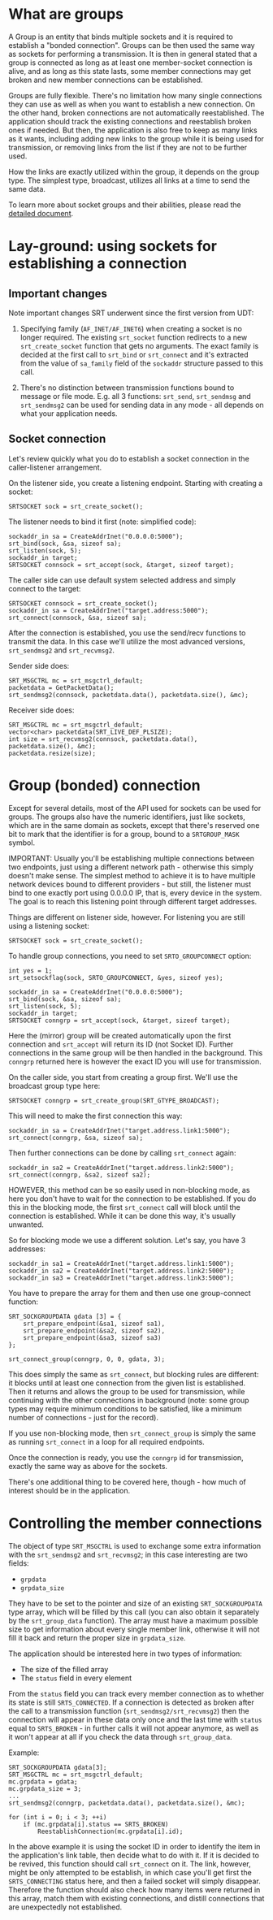 What are groups
===============

A Group is an entity that binds multiple sockets and it is required to
establish a "bonded connection". Groups can be then used the same way as
sockets for performing a transmission. It is then in general stated that a
group is connected as long as at least one member-socket connection is alive,
and as long as this state lasts, some member connections may get broken and
new member connections can be established.

Groups are fully flexible. There's no limitation how many single connections
they can use as well as when you want to establish a new connection. On the
other hand, broken connections are not automatically reestablished. The
application should track the existing connections and reestablish broken ones
if needed. But then, the application is also free to keep as many links as it
wants, including adding new links to the group while it is being used for
transmission, or removing links from the list if they are not to be further
used.

How the links are exactly utilized within the group, it depends on the group
type. The simplest type, broadcast, utilizes all links at a time to send the
same data.

To learn more about socket groups and their abilities, please read the
[detailed document](socket-groups.md).


Lay-ground: using sockets for establishing a connection
=======================================================

Important changes
-----------------

Note important changes SRT underwent since the first version from UDT:

1. Specifying family (`AF_INET/AF_INET6`) when creating a socket is no longer
required. The existing `srt_socket` function redirects to a new
`srt_create_socket` function that gets no arguments. The exact family is
decided at the first call to `srt_bind` or `srt_connect` and it's extracted
from the value of `sa_family` field of the `sockaddr` structure passed to
this call.

2. There's no distinction between transmission functions bound to message
or file mode. E.g. all 3 functions: `srt_send`, `srt_sendmsg` and
`srt_sendmsg2` can be used for sending data in any mode - all depends on what
your application needs.


Socket connection
-----------------

Let's review quickly what you do to establish a socket connection in the
caller-listener arrangement.

On the listener side, you create a listening endpoint. Starting with creating
a socket:

```
SRTSOCKET sock = srt_create_socket();
```

The listener needs to bind it first (note: simplified code):

```
sockaddr_in sa = CreateAddrInet("0.0.0.0:5000");
srt_bind(sock, &sa, sizeof sa);
srt_listen(sock, 5);
sockaddr_in target;
SRTSOCKET connsock = srt_accept(sock, &target, sizeof target);
```

The caller side can use default system selected address and simply connect to
the target:

```
SRTSOCKET connsock = srt_create_socket();
sockaddr_in sa = CreateAddrInet("target.address:5000");
srt_connect(connsock, &sa, sizeof sa);
```

After the connection is established, you use the send/recv functions to
transmit the data. In this case we'll utilize the most advanced versions,
`srt_sendmsg2` and `srt_recvmsg2`.

Sender side does:

```
SRT_MSGCTRL mc = srt_msgctrl_default;
packetdata = GetPacketData();
srt_sendmsg2(connsock, packetdata.data(), packetdata.size(), &mc);
```

Receiver side does:

```
SRT_MSGCTRL mc = srt_msgctrl_default;
vector<char> packetdata(SRT_LIVE_DEF_PLSIZE);
int size = srt_recvmsg2(connsock, packetdata.data(), packetdata.size(), &mc);
packetdata.resize(size);
```


Group (bonded) connection
=========================

Except for several details, most of the API used for sockets can be used for
groups. The groups also have the numeric identifiers, just like sockets, which
are in the same domain as sockets, except that there's reserved one bit to
mark that the identifier is for a group, bound to a `SRTGROUP_MASK` symbol.

IMPORTANT: Usually you'll be establishing multiple connections between two
endpoints, just using a different network path - otherwise this simply doesn't
make sense. The simplest method to achieve it is to have multiple network
devices bound to different providers - but still, the listener must bind to
one exactly port using 0.0.0.0 IP, that is, every device in the system. The
goal is to reach this listening point through different target addresses.

Things are different on listener side, however. For listening you are still
using a listening socket:

```
SRTSOCKET sock = srt_create_socket();
```

To handle group connections, you need to set `SRTO_GROUPCONNECT` option:

```
int yes = 1;
srt_setsockflag(sock, SRTO_GROUPCONNECT, &yes, sizeof yes);

sockaddr_in sa = CreateAddrInet("0.0.0.0:5000");
srt_bind(sock, &sa, sizeof sa);
srt_listen(sock, 5);
sockaddr_in target;
SRTSOCKET conngrp = srt_accept(sock, &target, sizeof target);
```

Here the (mirror) group will be created automatically upon the first connection
and `srt_accept` will return its ID (not Socket ID). Further connections in the
same group will be then handled in the background. This `conngrp` returned
here is however the exact ID you will use for transmission.

On the caller side, you start from creating a group first. We'll use the
broadcast group type here:

```
SRTSOCKET conngrp = srt_create_group(SRT_GTYPE_BROADCAST);
```

This will need to make the first connection this way:

```
sockaddr_in sa = CreateAddrInet("target.address.link1:5000");
srt_connect(conngrp, &sa, sizeof sa);
```

Then further connections can be done by calling `srt_connect` again:

```
sockaddr_in sa2 = CreateAddrInet("target.address.link2:5000");
srt_connect(conngrp, &sa2, sizeof sa2);
```

HOWEVER, this method can be so easily used in non-blocking mode, as here
you don't have to wait for the connection to be established. If you do
this in the blocking mode, the first `srt_connect` call will block
until the connection is established. While it can be done this way,
it's usually unwanted.

So for blocking mode we use a different solution. Let's say, you have
3 addresses:

```
sockaddr_in sa1 = CreateAddrInet("target.address.link1:5000");
sockaddr_in sa2 = CreateAddrInet("target.address.link2:5000");
sockaddr_in sa3 = CreateAddrInet("target.address.link3:5000");
```

You have to prepare the array for them and then use one group-connect function:

```
SRT_SOCKGROUPDATA gdata [3] = {
	srt_prepare_endpoint(&sa1, sizeof sa1),
	srt_prepare_endpoint(&sa2, sizeof sa2),
	srt_prepare_endpoint(&sa3, sizeof sa3)
};

srt_connect_group(conngrp, 0, 0, gdata, 3);
```

This does simply the same as `srt_connect`, but blocking rules are different:
it blocks until at least one connection from the given list is established.
Then it returns and allows the group to be used for transmission, while
continuing with the other connections in background (note: some group types may
require minimum conditions to be satisfied, like a minimum number of
connections - just for the record).

If you use non-blocking mode, then `srt_connect_group` is simply the same as
running `srt_connect` in a loop for all required endpoints.

Once the connection is ready, you use the `conngrp` id for transmission, exactly
the same way as above for the sockets.

There's one additional thing to be covered here, though - how much of interest
should be in the application.


Controlling the member connections
==================================

The object of type `SRT_MSGCTRL` is used to exchange some extra information
with the `srt_sendmsg2` and `srt_recvmsg2`; in this case interesting are two
fields:

* `grpdata`
* `grpdata_size`

They have to be set to the pointer and size of an existing `SRT_SOCKGROUPDATA`
type array, which will be filled by this call (you can also obtain it separately
by the `srt_group_data` function). The array must have a maximum possible size
to get information about every single member link, otherwise it will not fill
it back and return the proper size in `grpdata_size`.

The application should be interested here in two types of information:

* The size of the filled array
* The `status` field in every element

From the `status` field you can track every member connection as to whether its
state is still `SRTS_CONNECTED`. If a connection is detected as broken after
the call to a transmission function (`srt_sendmsg2/srt_recvmsg2`) then the
connection will appear in these data only once and the last time with `status`
equal to `SRTS_BROKEN` - in further calls it will not appear anymore, as well
as it won't appear at all if you check the data through `srt_group_data`.

Example:

```
SRT_SOCKGROUPDATA gdata[3];
SRT_MSGCTRL mc = srt_msgctrl_default;
mc.grpdata = gdata;
mc.grpdata_size = 3;
...
srt_sendmsg2(conngrp, packetdata.data(), packetdata.size(), &mc);

for (int i = 0; i < 3; ++i)
    if (mc.grpdata[i].status == SRTS_BROKEN)
        ReestablishConnection(mc.grpdata[i].id);
```

In the above example it is using the socket ID in order to identify the
item in the application's link table, then decide what to do with it. If
it is decided to be revived, this function should call `srt_connect` on it.
The link, however, might be only attempted to be establish, in which case
you'll get first the `SRTS_CONNECTING` status here, and then a failed socket
will simply disappear. Therefore the function should also check how many
items were returned in this array, match them with existing connections,
and distill connections that are unexpectedly not established.
